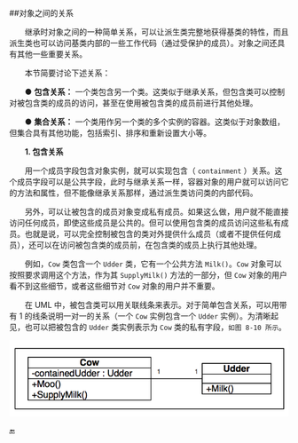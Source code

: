 ##对象之间的关系

&emsp;&emsp;继承时对象之间的一种简单关系，可以让派生类完整地获得基类的特性，而且派生类也可以访问基类内部的一些工作代码（通过受保护的成员）。对象之间还具有其他一些重要关系。

&emsp;&emsp;本节简要讨论下述关系：

&emsp;&emsp;● **包含关系：** 一个类包含另一个类。这类似于继承关系，但包含类可以控制对被包含类的成员的访问，甚至在使用被包含类的成员前进行其他处理。

&emsp;&emsp;● **集合关系：** 一个类用作另一个类的多个实例的容器。这类似于对象数组，但集合具有其他功能，包括索引、排序和重新设置大小等。


&emsp;&emsp;**1. 包含关系**

&emsp;&emsp;用一个成员字段包含对象实例，就可以实现包含（ `containment` ）关系。这个成员字段可以是公共字段，此时与继承关系一样，容器对象的用户就可以访问它的方法和属性，但不能像继承关系那样，通过派生类访问类的内部代码。

&emsp;&emsp;另外，可以让被包含的成员对象变成私有成员。如果这么做，用户就不能直接访问任何成员，即使这些成员是公共的。但可以使用包含类的成员访问这些私有成员。也就是说，可以完全控制被包含的类对外提供什么成员（或者不提供任何成员），还可以在访问被包含类的成员前，在包含类的成员上执行其他处理。

&emsp;&emsp;例如，`Cow` 类包含一个 `Udder` 类，它有一个公共方法 `Milk()`。`Cow` 对象可以按照要求调用这个方法，作为其 `SupplyMilk()` 方法的一部分，但 `Cow` 对象的用户看不到这些细节，或者这些细节对 `Cow` 对象的用户并不重要。

&emsp;&emsp;在 UML 中，被包含类可以用关联线条来表示。对于简单包含关系，可以用带有 1 的线条说明一对一的关系（一个 `Cow` 实例包含一个 `Udder` 实例）。为清晰起见，也可以把被包含的 `Udder` 类实例表示为 `Cow` 类的私有字段，`如图 8-10 所示`。


![图 8-10](/assets/8-10.png)


🔚
